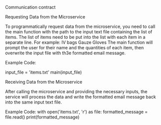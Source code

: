 Communication contract

Requesting Data from the Microservice

To programmatically request data from the microservice, you need to call the main function with the path to the input text file containing the list of items. The list of items need to be put into the list with each item in a separate line. 
For example:
IV bags
Gauze
Gloves
The main function will prompt the user for their name and the quantities of each item, then overwrite the input file with th3e formatted email message.

Example Code:

input_file = 'items.txt' 
main(input_file)

Receiving Data from the Microservice

After calling the microservice and providing the necessary inputs, the service will process the data and write the formatted email message back into the same input text file. 

Example Code:
with open('items.txt', 'r') as file:
    formatted_message = file.read()
    print(formatted_message)

